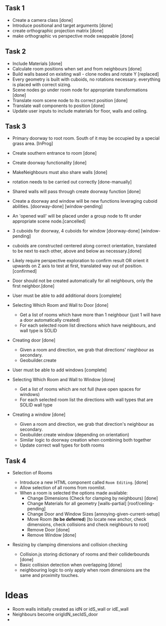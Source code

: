 ## Task 1
- Create a camera class [done]
- Introduce positional and target arguments [done]
- create orthographic projection matrix [done]
- make orthographic vs perspective mode swappable [done]

## Task 2
- Include Materials [done]
- Calculate room positions when set and from neighbours [done]
- Build walls based on existing wall - clone nodes and rotate Y [replaced]
 - Every geometry is built with cuboids, no rotations necessary.  everything is placed with correct sizing.
- Scene nodes go under room node for appropriate transformations [done]
- Translate room scene node to its correct position [done]
- Translate wall components to position [done]
- Update user inputs to include materials for floor, walls and ceiling.

## Task 3
- Primary doorway to root room.  South of it may be occupied by a special grass area. [InProg]
 - Create southern entrance to room [done]
 - Create doorway functionality [done]
- MakeNeighbours must also share walls [done]
- rotation needs to be carried out correctly [done-manually]
- Shared walls will pass through create doorway function [done]
- Create a doorway and window will be new functions leveraging cuboid abilities. [doorway-done] [window-pending]
 - An 'opened wall' will be placed under a group node to fit under appropriate scene node.[cancelled]
 - 3 cuboids for doorway, 4 cuboids for window [doorway-done] [window-pending]
 - cuboids are constructed centered along correct orientation, translated to be next to each other, above and below as necessary.[done]
 - Likely require perspective exploration to confirm result OR orient it upwards on Z axis to test at first, translated way out of position.[confirmed]
- Door should not be created automatically for all neighbours, only the first neighbor.[done]

- User must be able to add additional doors [complete]
 - Selecting Which Room and Wall to Door [done]
    - Get a list of rooms which have more than 1 neighbour (just 1 will have a door automatically created)
    - For each selected room list directions which have neighbours, and wall type is SOLID
 - Creating door [done]
    - Given a room and direction, we grab that directions' nieghbour as secondary.
    - Geobuilder.create 

- User must be able to add windows [complete]
 - Selecting Which Room and Wall to Window [done]
    - Get a list of rooms which are not full (have open spaces for windows)
    - For each selected room list the directions with wall types that are SOLID wall type
 - Creating a window [done]
    - Given a room and direction, we grab that direction's neighbour as secondary.
    - Geobuilder.create window (depending on orientation)
    - Similar logic to doorway creation when combining both together
    - Update correct wall types for both rooms

## Task 4
- Selection of Rooms
   - Introduce a new HTML component called `Room Editing`. [done]
   - Allow selection of all rooms from roomlist.
   - When a room is selected the options made available:
      - Change Dimensions (Check for clamping by neighbours) [done]
      - Change Materials for all geometry [walls-partial] [roof/ceiling-pending]
      - Change Door and Window Sizes [annoying-given-current-setup]
      - Move Room (**to be deferred**) [to locate new anchor, check dimensions, check collisions and check neighbours to root]
      - Remove Door [done]
      - Remove Window [done]

- Resizing by clamping dimensions and collision checking
   - Collision.js storing dictionary of rooms and their colliderbounds [done]
   - Basic collision detection when overlapping [done]
   - neighbouring logic to only apply when room dimensions are the same and proximity touches.


# Ideas
- Room walls initially created as idN or idS_wall or idE_wall
 - Neighbours become origIdN_secIdS_door
- 